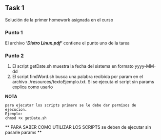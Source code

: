 ## **Task 1**

Solución de la primer homework asignada en el curso

### **Punto 1**

El archivo **_'Distro Linux.pdf'_** contiene el punto uno de la tarea

### **Punto 2**

1. El script getDate.sh muestra la fecha del sistema en formato yyyy-MM-dd
2. El script findWord.sh busca una palabra recibida por param en el archivo ./resources/textoEjemplo.txt. Si se ejecuta el script sin params explica como usarlo

**NOTA**
```
para ejecutar los scripts primero se le debe dar permisos de ejecucion.
Ejemplo:
chmod +x getDate.sh
```

** PARA SABER COMO UTILIZAR LOS SCRIPTS se deben de ejecutar sin pasarle params **



[1]: https://github.com/jlarrayoz/endava_devops/tree/main/task1
